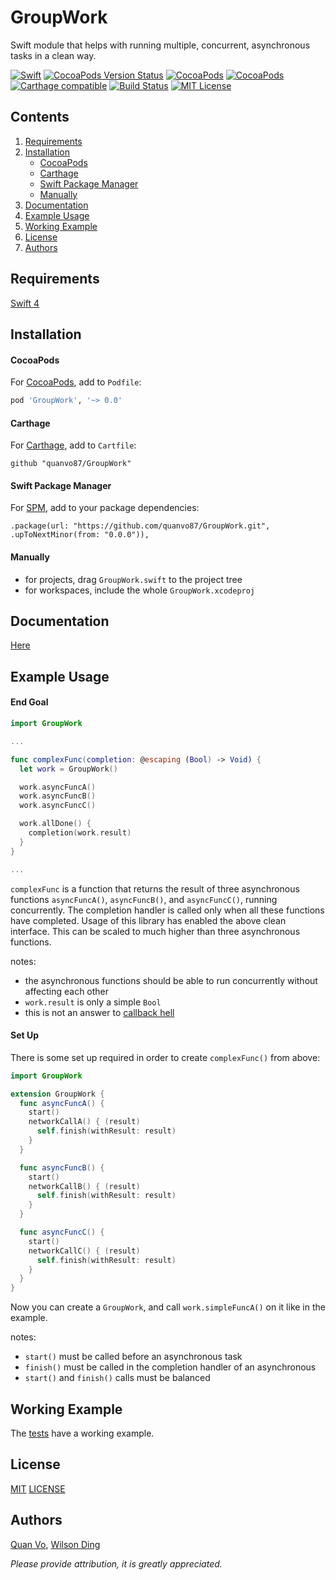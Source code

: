 # GroupWork

Swift module that helps with running multiple, concurrent, asynchronous tasks in a clean way.

[![Swift](https://img.shields.io/badge/Swift-4.0-orange.svg)](https://swift.org)
[![CocoaPods Version Status](https://img.shields.io/cocoapods/v/GroupWork.svg)](https://cocoapods.org/pods/GroupWork)
[![CocoaPods](https://img.shields.io/cocoapods/dt/GroupWork.svg)](https://cocoapods.org/pods/GroupWork)
[![CocoaPods](https://img.shields.io/cocoapods/dm/GroupWork.svg)](https://cocoapods.org/pods/GroupWork)
[![Carthage compatible](https://img.shields.io/badge/Carthage-Compatible-brightgreen.svg?style=flat)](https://github.com/Carthage/Carthage)
[![Build Status](https://travis-ci.org/quanvo87/GroupWork.svg?branch=master)](https://travis-ci.org/quanvo87/GroupWork)
[![MIT License](https://img.shields.io/badge/license-MIT-blue.svg)](http://opensource.org/licenses/MIT)

## Contents

1. [Requirements](#requirements)
2. [Installation](#installation)
    - [CocoaPods](#cocoapods)
    - [Carthage](#carthage)
    - [Swift Package Manager](#swift-package-manager)
    - [Manually](#manually)
3. [Documentation](#documentation)
4. [Example Usage](#example-usage)
5. [Working Example](#working-example)
6. [License](#license)
7. [Authors](#authors)

## Requirements

[Swift 4](https://swift.org/)

## Installation

#### CocoaPods

For [CocoaPods](http://cocoapods.org/), add to `Podfile`:

```ruby
pod 'GroupWork', '~> 0.0'
```

#### Carthage
For [Carthage](https://github.com/Carthage/Carthage), add to `Cartfile`:

```
github "quanvo87/GroupWork"
```

#### Swift Package Manager

For [SPM](https://swift.org/package-manager/), add to your package dependencies:

```
.package(url: "https://github.com/quanvo87/GroupWork.git", .upToNextMinor(from: "0.0.0")),
```

#### Manually

- for projects, drag `GroupWork.swift` to the project tree
- for workspaces, include the whole `GroupWork.xcodeproj`

## Documentation

[Here]()

## Example Usage

#### End Goal

```swift
import GroupWork

...

func complexFunc(completion: @escaping (Bool) -> Void) {
  let work = GroupWork()

  work.asyncFuncA()
  work.asyncFuncB()
  work.asyncFuncC()

  work.allDone() {
    completion(work.result)
  }
}

...
```

`complexFunc` is a function that returns the result of three asynchronous functions `asyncFuncA()`, `asyncFuncB()`, and `asyncFuncC()`, running concurrently. The completion handler is called only when all these functions have completed. Usage of this library has enabled the above clean interface. This can be scaled to much higher than three asynchronous functions.

notes:
  - the asynchronous functions should be able to run concurrently without affecting each other
  - `work.result` is only a simple `Bool`
  - this is not an answer to [callback hell](http://callbackhell.com/)

#### Set Up

There is some set up required in order to create `complexFunc()` from above:

```swift
import GroupWork

extension GroupWork {
  func asyncFuncA() {
    start()
    networkCallA() { (result)
      self.finish(withResult: result)
    }
  }

  func asyncFuncB() {
    start()
    networkCallB() { (result)
      self.finish(withResult: result)
    }
  }

  func asyncFuncC() {
    start()
    networkCallC() { (result)
      self.finish(withResult: result)
    }
  }
}
```

Now you can create a `GroupWork`, and call `work.simpleFuncA()` on it like in the example.

notes:
  - `start()` must be called before an asynchronous task
  - `finish()` must be called in the completion handler of an asynchronous
  - `start()` and `finish()` calls must be balanced

## Working Example

The [tests](GroupWorkTests/GroupWorkTests.swift) have a working example.

## License
[MIT](http://opensource.org/licenses/MIT) [LICENSE](LICENSE)

## Authors

[Quan Vo](https://github.com/quanvo87), [Wilson Ding](https://github.com/dingwilson)

*Please provide attribution, it is greatly appreciated.*
